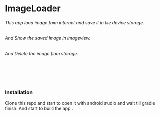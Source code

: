 # ImageLoader


###### This app load image from internet and save it in the device storage.
###### And Show the saved Image in imageview.
###### And Delete the image from storage.
<br/>
<br/>
<br/>

### Installation
Clone this repo and start to open it with android studio and wait till gradle finish.
And start to build the app .


<br/>
<br/>
<br/>
